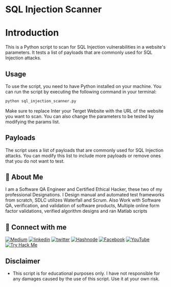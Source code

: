 # SQL Injection Scanner

# Introduction


This is a Python script to scan for SQL Injection vulnerabilities in a website's parameters. It tests a list of payloads that are commonly used for SQL Injection attacks.


## Usage

To use the script, you need to have Python installed on your machine. You can run the script by executing the following command in your terminal:


```bash
python sql_injection_scanner.py

```
Make sure to replace Inter your Terget Website with the URL of the website you want to scan. You can also change the parameters to be tested by modifying the params list.


## Payloads

The script uses a list of payloads that are commonly used for SQL Injection attacks. You can modify this list to include more payloads or remove ones that you do not want to test.



## 🚀 About Me
I am a Software QA Engineer and Certified Ethical Hacker, these two of my
professional Designations. I Design manual and automated test
frameworks from scratch, SDLC utilizes Waterfall and Scrum. Also Work
with Software QA, verification, and validation of software products,
Multiple online form factor validations, verified algorithm designs and ran
Matlab scripts



## 🔗 Connect with me
[![Medium](https://img.shields.io/badge/medium-000?style=for-the-badge&logo=medium&logoColor=white)](https://fagun18.medium.com/)
[![linkedin](https://img.shields.io/badge/linkedin-0A66C2?style=for-the-badge&logo=linkedin&logoColor=white)](https://www.linkedin.com/in/mejbaur/)
[![twitter](https://img.shields.io/badge/twitter-1DA1F2?style=for-the-badge&logo=twitter&logoColor=white)](https://twitter.com/fagun018)
[![Hashnode](https://img.shields.io/badge/hashnode-1DA1F2?style=for-the-badge&logo=hashnode&logoColor=white)](https://fagun.hashnode.dev/)
[![Facebook](https://img.shields.io/badge/facebook-1DA1F2?style=for-the-badge&logo=facebook&logoColor=white)](https://www.facebook.com/mbfagun)
[![YouTube](https://img.shields.io/badge/youtube-1DA1F2?style=for-the-badge&logo=youtube&logoColor=white)](https://www.instagram.com/fagun018/)
[![Try Hack Me](https://img.shields.io/badge/tryhackme-1DA1F2?style=for-the-badge&logo=tryhackme&logoColor=white)](https://tryhackme.com/dashboard)


## Disclaimer

- This script is for educational purposes only. I have not responsible for any damages caused by the use of this script. Use it at your own risk.
